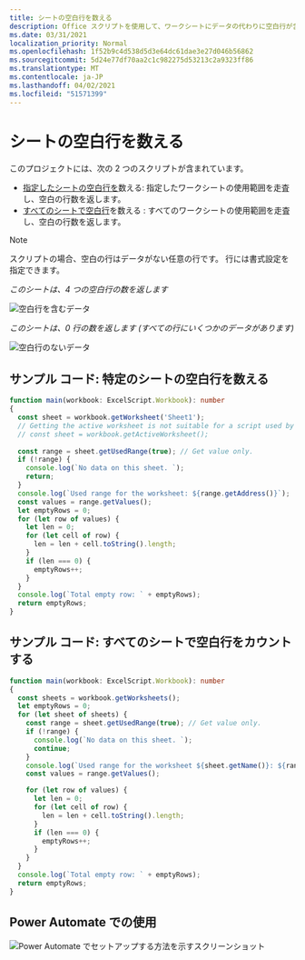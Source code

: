 ```yaml
---
title: シートの空白行を数える
description: Office スクリプトを使用して、ワークシートにデータの代わりに空白行が含まれていますを検出し、Power Automate フローで使用する空白行数を報告する方法について説明します。
ms.date: 03/31/2021
localization_priority: Normal
ms.openlocfilehash: 1f52b9c4d538d5d3e64dc61dae3e27d046b56862
ms.sourcegitcommit: 5d24e77df70aa2c1c982275d53213c2a9323ff86
ms.translationtype: MT
ms.contentlocale: ja-JP
ms.lasthandoff: 04/02/2021
ms.locfileid: "51571399"
---
```

# <a name="count-blank-rows-on-sheets"></a>シートの空白行を数える

このプロジェクトには、次の 2 つのスクリプトが含まれています。

* [指定したシートの空白行を](#sample-code-count-blank-rows-on-a-given-sheet)数える: 指定したワークシートの使用範囲を走査し、空白の行数を返します。
* [すべてのシートで空白行](#sample-code-count-blank-rows-on-all-sheets)を数える : すべてのワークシートの使用範囲を走査し、空白の行数を返します。

> [!NOTE]
> スクリプトの場合、空白の行はデータがない任意の行です。 行には書式設定を指定できます。

_このシートは、4 つの空白行の数を返します_

![空白行を含むデータ](../../images/blank-rows.png)

_このシートは、0 行の数を返します (すべての行にいくつかのデータがあります)_

![空白行のないデータ](../../images/no-blank-rows.png)

## <a name="sample-code-count-blank-rows-on-a-given-sheet"></a>サンプル コード: 特定のシートの空白行を数える

```TypeScript
function main(workbook: ExcelScript.Workbook): number
{
  const sheet = workbook.getWorksheet('Sheet1'); 
  // Getting the active worksheet is not suitable for a script used by Power Automate.
  // const sheet = workbook.getActiveWorksheet();
  
  const range = sheet.getUsedRange(true); // Get value only.
  if (!range) {
    console.log(`No data on this sheet. `);
    return;
  }
  console.log(`Used range for the worksheet: ${range.getAddress()}`);
  const values = range.getValues();
  let emptyRows = 0;
  for (let row of values) {
    let len = 0; 
    for (let cell of row) {
      len = len + cell.toString().length;
    }
    if (len === 0) { 
      emptyRows++;
    }
  }
  console.log(`Total empty row: ` + emptyRows);
  return emptyRows;
}
```

## <a name="sample-code-count-blank-rows-on-all-sheets"></a>サンプル コード: すべてのシートで空白行をカウントする

```TypeScript
function main(workbook: ExcelScript.Workbook): number
{
  const sheets = workbook.getWorksheets();
  let emptyRows = 0;
  for (let sheet of sheets) { 
    const range = sheet.getUsedRange(true); // Get value only.
    if (!range) {
      console.log(`No data on this sheet. `);
      continue;
    }
    console.log(`Used range for the worksheet ${sheet.getName()}: ${range.getAddress()}`);
    const values = range.getValues();

    for (let row of values) {
      let len = 0;
      for (let cell of row) {
        len = len + cell.toString().length;
      }
      if (len === 0) {
        emptyRows++;
      }
    }
  }
  console.log(`Total empty row: ` + emptyRows);
  return emptyRows;
}
```

## <a name="use-with-power-automate"></a>Power Automate での使用

![Power Automate でセットアップする方法を示すスクリーンショット](../../images/use-in-power-automate.png)

